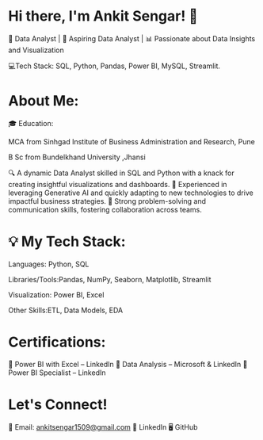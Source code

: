 #                                                                                                                  Hi there, I'm Ankit Sengar! 👋




 🚀 Data Analyst | 🌟  Aspiring Data Analyst | 📊 Passionate about Data Insights and Visualization
 
 💻Tech Stack: SQL, Python, Pandas, Power BI, MySQL, Streamlit.




# About Me:
🎓 Education: 

MCA from Sinhgad Institute of Business Administration and Research, Pune

B Sc from 
Bundelkhand University ,Jhansi

🔍 A dynamic Data Analyst skilled in SQL and Python with a knack for creating insightful visualizations and dashboards.
🤖 Experienced in leveraging Generative AI and quickly adapting to new technologies to drive impactful business strategies.
🌟 Strong problem-solving and communication skills, fostering collaboration across teams.



# 💡  My Tech Stack:

Languages: Python, SQL

Libraries/Tools:Pandas, NumPy, Seaborn, Matplotlib, Streamlit

Visualization: Power BI, Excel

Other Skills:ETL, Data Models, EDA



# Certifications:

📜 Power BI with Excel – LinkedIn
📜 Data Analysis – Microsoft & LinkedIn
📜 Power BI Specialist – LinkedIn



# Let's Connect!


📧 Email: 
ankitsengar1509@gmail.com
💼 LinkedIn
🖥️ GitHub
